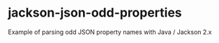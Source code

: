 jackson-json-odd-properties
===========================

Example of parsing odd JSON property names with Java / Jackson 2.x

